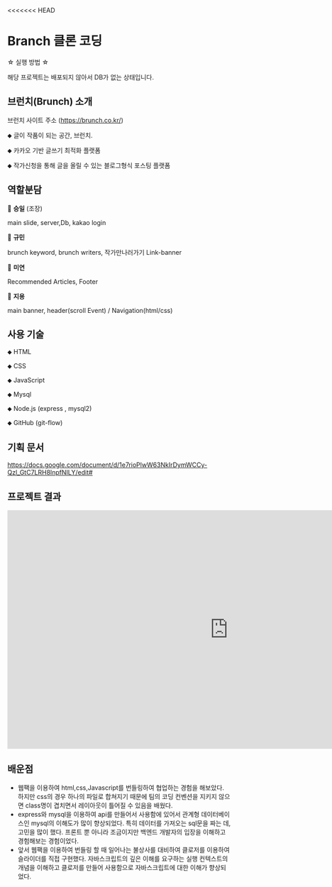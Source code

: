 <<<<<<< HEAD
# Branch 클론 코딩

☆ 실행 방법 ☆

해당 프로젝트는 배포되지 않아서 DB가 없는 상태입니다. 

## 브런치(Brunch) 소개

브런치 사이트 주소 (https://brunch.co.kr/) 

⬥ 글이 작품이 되는 공간, 브런치.

⬥ 카카오 기반 글쓰기 최적화 플랫폼

⬥ 작가신청을 통해 글을 올릴 수 있는 블로그형식 포스팅 플랫폼

## 역할분담

🍏 **승일** (조장)

main slide, server,Db, kakao login

🍊 **규민**

brunch keyword, brunch writers, 작가만나러가기 Link-banner

🍅 **미연**

Recommended Articles, Footer

🍇 **지용**

main banner, header(scroll Event) / Navigation(html/css)

## 사용 기술

⬥ HTML

⬥ CSS

⬥ JavaScript

⬥ Mysql

⬥ Node.js (express , mysql2)

⬥ GitHub (git-flow)



## 기획 문서

https://docs.google.com/document/d/1e7rioPlwW63NkIrDymWCCy-Qzl_GtC7LRH8lnpfNILY/edit#

## 프로젝트 결과

<iframe width="993" height="538" src="https://www.youtube.com/embed/YsFSgSwvfXc" frameborder="0" allow="accelerometer; autoplay; clipboard-write; encrypted-media; gyroscope; picture-in-picture" allowfullscreen></iframe>

## 배운점

- 웹팩을 이용하여 html,css,Javascript를 번들링하여 협업하는 경험을 해보았다. 하지만 css의 경우 하나의 파일로 합쳐지기 때문에 팀의 코딩 컨벤션을 지키지 않으면 class명이 겹치면서 레이아웃이 틀어질 수 있음을 배웠다.
- express와 mysql을 이용하여 api를 만들어서 사용함에 있어서 관계형 데이터베이스인 mysql의 이해도가 많이 향상되었다. 특히 데이터를 가져오는 sql문을 짜는 데, 고민을 많이 했다. 프론트 뿐 아니라 조금이지만 백엔드 개발자의 입장을 이해하고 경험해보는 경험이었다.
- 앞서 웹팩을 이용하여 번들링 할 때 일어나는 불상사를 대비하여 클로저를 이용하여 슬라이더를 직접 구현했다. 자바스크립트의 깊은 이해를 요구하는 실행 컨텍스트의 개념을 이해하고 클로저를 만들어 사용함으로 자바스크립트에 대한 이해가 향상되었다.